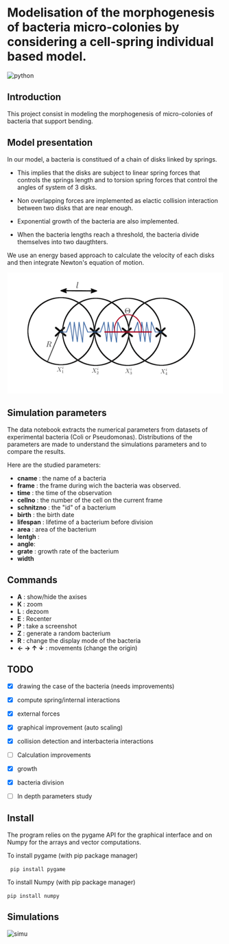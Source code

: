 # Modelisation of the morphogenesis of bacteria micro-colonies by considering a cell-spring individual based model. 

![python](https://img.shields.io/badge/langage-Python-yellow)

## Introduction 

This project consist in modeling the morphogenesis of micro-colonies of bacteria that support bending.

## Model presentation

In our model, a bacteria is constitued of a chain of disks linked by springs.
- This implies that the disks are subject to linear spring forces that controls the springs length and to torsion spring forces that control the angles of system of 3 disks. 

- Non overlapping forces are implemented as elactic collision interaction between two disks that are near enough.

- Exponential growth of the bacteria are also implemented.

- When the bacteria lengths reach a threshold, the bacteria divide themselves into two daugthters.

We use an energy based approach to calculate the velocity of each disks and then integrate Newton's equation of motion.

![model](https://github.com/Rudiio/Images-factory/blob/main/model.png)

## Simulation parameters

The data notebook extracts the numerical parameters from datasets of experimental bacteria (Coli or Pseudomonas).
Distributions of the parameters are made to understand the simulations parameters and to compare the results.

Here are the studied parameters:
- **cname** : the name of a bacteria
- **frame** : the frame during wich the bacteria was observed.
- **time** : the time of the observation
- **cellno** : the number of the cell on the current frame
- **schnitzno** : the "id" of a bacterium
- **birth** : the birth date
- **lifespan** : lifetime of a bacterium before division
- **area** : area of the bacterium
- **lentgh** :
- **angle**:
- **grate** : growth rate of the bacterium
- **width** 


## Commands

- **A** : show/hide the axises
- **K** : zoom
- **L** : dezoom
- **E** : Recenter
- **P** : take a screenshot
- **Z** : generate a random bacterium
- **R** : change the display mode of the bacteria
- **← → ↑ ↓** : movements (change the origin)

## TODO

- [X] drawing the case of the bacteria (needs improvements)
- [X] compute spring/internal interactions
- [X] external forces 
- [X] graphical improvement (auto scaling)
- [X] collision detection and interbacteria interactions
- [ ] Calculation improvements
- [X] growth
- [X] bacteria division
- [ ] In depth parameters study


## Install

The program relies on the pygame API for the graphical interface and on Numpy for the arrays and vector computations.

To install pygame (with pip package manager)

``` pip install pygame```

To install Numpy (with pip package manager)

``` pip install numpy ```


## Simulations

![simu](https://github.com/Rudiio/Images-factory/blob/main/bacteria3.png)
